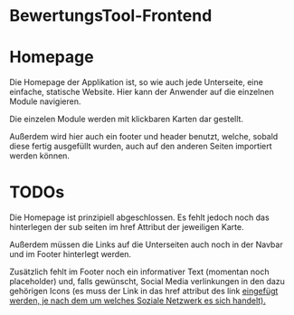 # BewertungsTool-Frontend

# Homepage

Die Homepage der Applikation ist, so wie auch jede Unterseite, eine einfache, statische Website. 
Hier kann der Anwender auf die einzelnen Module navigieren.

Die einzelen Module werden mit klickbaren Karten dar gestellt.

Außerdem wird hier auch ein footer und header benutzt, welche, sobald diese fertig ausgefüllt wurden, auch auf den anderen Seiten importiert werden können.

# TODOs

Die Homepage ist prinzipiell abgeschlossen. Es fehlt jedoch noch das hinterlegen der sub seiten im href Attribut der jeweiligen Karte.

Außerdem müssen die Links auf die Unterseiten auch noch in der Navbar und im Footer hinterlegt werden.

Zusätzlich fehlt im Footer noch ein informativer Text  (momentan noch placeholder) und, falls gewünscht, Social Media verlinkungen in den dazu gehörigen Icons (es muss der Link in das href attribut des link <a class="btn btn-outline-light btn-floating m-1" href="#!" role="button"> eingefügt werden, je nach dem um welches Soziale Netzwerk es sich handelt).